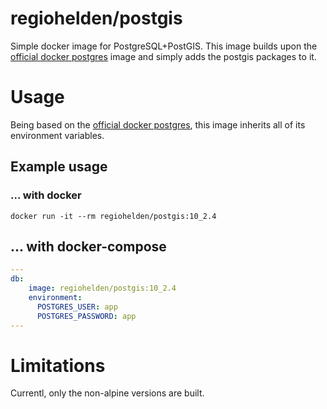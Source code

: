 # regiohelden/postgis

Simple docker image for PostgreSQL+PostGIS.
This image builds upon the [official docker postgres](https://hub.docker.com/_/postgres/) image and
simply adds the postgis packages to it.

# Usage

Being based on the [official docker postgres](https://hub.docker.com/_/postgres/), this image inherits
all of its environment variables.

## Example usage
### ... with docker

```
docker run -it --rm regiohelden/postgis:10_2.4
```

## ... with docker-compose

```yaml
---
db:
    image: regiohelden/postgis:10_2.4
    environment:
      POSTGRES_USER: app
      POSTGRES_PASSWORD: app
---
```

# Limitations

Currentl, only the non-alpine versions are built.

